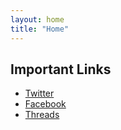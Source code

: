 ```yaml
---
layout: home
title: "Home"
---
```


<footer>
  <h2>Important Links</h2>
  <ul>
    <li><a href="https://x.com/KelexBawz" target="_blank">Twitter</a></li>
    <li><a href="https://www.facebook.com/profile.php?id=100076294920588" target="_blank">Facebook</a></li>
    <li><a href="https://www.threads.net/@kelexseo" target="_blank">Threads</a></li>
  </ul>
</footer>
